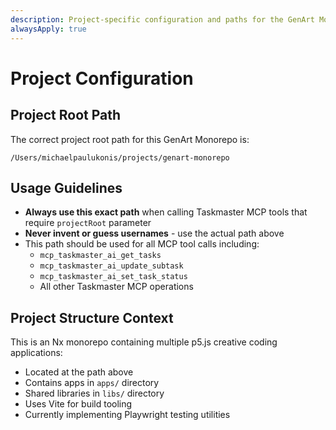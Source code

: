 ```yaml
---
description: Project-specific configuration and paths for the GenArt Monorepo
alwaysApply: true
---
```


# Project Configuration

## Project Root Path

The correct project root path for this GenArt Monorepo is:
```
/Users/michaelpaulukonis/projects/genart-monorepo
```

## Usage Guidelines

- **Always use this exact path** when calling Taskmaster MCP tools that require `projectRoot` parameter
- **Never invent or guess usernames** - use the actual path above
- This path should be used for all MCP tool calls including:
  - `mcp_taskmaster_ai_get_tasks`
  - `mcp_taskmaster_ai_update_subtask`
  - `mcp_taskmaster_ai_set_task_status`
  - All other Taskmaster MCP operations

## Project Structure Context

This is an Nx monorepo containing multiple p5.js creative coding applications:
- Located at the path above
- Contains apps in `apps/` directory
- Shared libraries in `libs/` directory
- Uses Vite for build tooling
- Currently implementing Playwright testing utilities